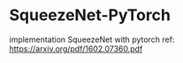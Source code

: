 # SqueezeNet-PyTorch
implementation SqueezeNet with pytorch ref: https://arxiv.org/pdf/1602.07360.pdf
